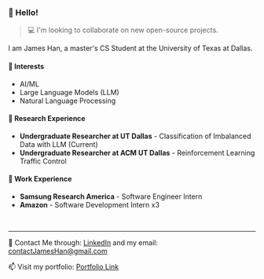 ###  **👋 Hello!**

> 💻 I'm looking to collaborate on new open-source projects.

I am James Han, a master's CS Student at the University of Texas at Dallas.

#### 🌱 Interests
-  AI/ML
-  Large Language Models (LLM)
-  Natural Language Processing

#### 🔬 Research Experience
- **Undergraduate Researcher at UT Dallas** - Classification of Imbalanced Data with LLM (Current)
- **Undergraduate Researcher at ACM UT Dallas** - Reinforcement Learning Traffic Control

#### 💼 Work Experience
- **Samsung Research America** - Software Engineer Intern
- **Amazon** - Software Development Intern x3

<br/>
<hr/>

💬 Contact Me through: [LinkedIn](https://www.linkedin.com/in/jvmeshan) and my email: contactJamesHan@gmail.com

📫 Visit my portfolio: [Portfolio Link](https://notjameshan.github.io)

<!---
<br/>
<div style="width: 30%; overflow: hidden; text-align: center;">
    <img src="https://github-readme-stats.vercel.app/api?username=notjameshan&show_icons=true&locale=en" alt="notjameshan" style="display: block; width: 50%; height: auto;">
    <img src="https://github-readme-streak-stats.herokuapp.com/?user=notjameshan&" alt="notjameshan" style="display: block; width: 50%; height: auto;">
    <img src="https://github-readme-stats.vercel.app/api/top-langs?username=notjameshan&show_icons=true&locale=en&layout=compact" alt="notjameshan" style="display: block; width: 50%; height: auto;">
</div>
--->

<!---
jameshan2002/jameshan2002 is a ✨ special ✨ repository because its `README.md` (this file) appears on your GitHub profile.
You can click the Preview link to take a look at your changes.
--->
